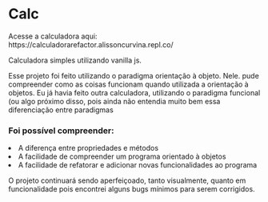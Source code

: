 # Calc

<p>Acesse a calculadora aqui: https://calculadorarefactor.alissoncurvina.repl.co/</p>

<p>Calculadora simples utilizando vanilla js.</p>
<p>Esse projeto foi feito utilizando o paradigma orientação à objeto. Nele. pude compreender como as coisas funcionam quando utilizada a orientação à objetos.
Eu já havia feito outra calculadora, utilizando o paradigma funcional (ou algo próximo disso, pois ainda não entendia muito bem essa diferenciação entre paradigmas</p>

<h3>Foi possível compreender:</h3>
<li>A diferença entre propriedades e métodos</li>
<li>A facilidade de compreender um programa orientado à objetos</li>
<li>A facilidade de refatorar e adicionar novas funcionalidades ao programa</li>

<p>O projeto continuará sendo aperfeiçoado, tanto visualmente, quanto em funcionalidade pois encontrei alguns bugs mínimos para serem corrigidos.</p>
